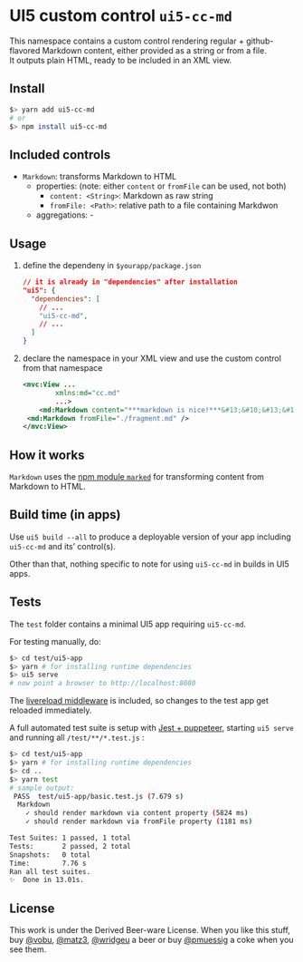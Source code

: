 # UI5 custom control `ui5-cc-md`

This namespace contains a custom control rendering regular + github-flavored Markdown content, either provided as a string or from a file.  
It outputs plain HTML, ready to be included in an XML view.

## Install

```bash
$> yarn add ui5-cc-md
# or
$> npm install ui5-cc-md
```

## Included controls

- `Markdown`: transforms Markdown to HTML
  - properties: (note: either `content` or `fromFile` can be used, not both)
    - `content: <String>`: Markdown as raw string
    - `fromFile: <Path>`: relative path to a file containing Markdwon
  - aggregations: -

## Usage

1. define the dependeny in `$yourapp/package.json`

   ```json
   // it is already in "dependencies" after installation
   "ui5": {
     "dependencies": [
       // ...
       "ui5-cc-md",
       // ...
     ]
   }
   ```

2. declare the namespace in your XML view and use the custom control from that namespace

   ```xml
   <mvc:View ... 
           xmlns:md="cc.md"
           ...>
       <md:Markdown content="***markdown is nice!***&#13;&#10;&#13;&#10;if only there wasn't the CR problem in XML view string" />
   	<md:Markdown fromFile="./fragment.md" />
   </mvc:View>
   ```

## How it works

`Markdown` uses the [npm module `marked`](https://marked.js.org) for transforming content from Markdown to HTML.

## Build time (in apps)

Use `ui5 build --all` to produce a deployable version of your app including `ui5-cc-md` and its’ control(s).

Other than that, nothing specific to note for using `ui5-cc-md` in builds in UI5 apps.

## Tests

The `test` folder contains a minimal UI5 app requiring `ui5-cc-md`. 

For testing manually, do:

```bash
$> cd test/ui5-app
$> yarn # for installing runtime dependencies
$> ui5 serve
# now point a browser to http://localhost:8080
```

The [livereload middleware](https://github.com/petermuessig/ui5-ecosystem-showcase/tree/master/packages/ui5-middleware-livereload) is included, so changes to the test app get reloaded immediately.

A full automated test suite is setup with [Jest + puppeteer](https://jestjs.io/docs/en/puppeteer), starting `ui5 serve` and running all `/test/**/*.test.js` :

```bash
$> cd test/ui5-app
$> yarn # for installing runtime dependencies
$> cd ..
$> yarn test
# sample output:
 PASS  test/ui5-app/basic.test.js (7.679 s)
  Markdown
    ✓ should render markdown via content property (5824 ms)
    ✓ should render markdown via fromFile property (1181 ms)

Test Suites: 1 passed, 1 total
Tests:       2 passed, 2 total
Snapshots:   0 total
Time:        7.76 s
Ran all test suites.
✨  Done in 13.01s.
```

## License

This work is under the Derived Beer-ware License. When you like this stuff, buy [@vobu](https://twitter.com/vobu),  [@matz3](https://twitter.com/matthiaso), [@wridgeu](https://twitter.com/wridgeu) a beer or buy [@pmuessig](https://twitter.com/pmuessig) a coke when you see them.
